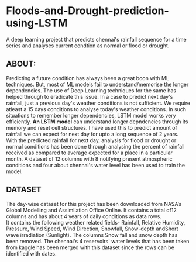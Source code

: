 # Floods-and-Drought-prediction-using-LSTM
A deep learning project that predicts chennai's rainfall sequence for a time series and analyses current condtion as normal or flood or drought.

## ABOUT:
Predicting a future condition has always been a great boon with ML techniques. But, most of ML models fail to understand/memorise the longer dependencies.
The use of Deep Learning techniques for the same has helped through to eradicate this issue. In a case to predict next day's rainfall, just a previous day's 
weather conditions is not sufficient. We require atleast a 15 days conditions to analyse today's weather conditions. In such situations to remember longer dependencies,
LSTM model works very efficiently. <b>An LSTM model</b> can understand longer depndencies through its memory and reset cell structures. I have used this to predict amount of rainfall we can expect for next day for upto a long sequence of 2 years.
With the predicted rainfall for next day, analysis for flood or drought or normal conditions has been done through analysing the percent of rainfall received as compared to average expected for a place in a particular month.
A dataset of 12 columns with 8 notifying present atmospheric conditions and four about chennai's water level has been used to train the model.

## DATASET
The day-wise dataset for this project has been downloaded from NASA’s Global Modelling and Assimilation Office Online.  It contains a total of ​12 columns​ and has about 4 years of daily conditions as data rows.  
 It contains the following weather related fields- ​Rainfall​, ​Relative Humidity​, ​Pressure​, Wind Speed​, ​Wind Direction​, ​Snowfall​, ​Snow-depth ​and ​Short wave irradiation (Sunlight). 
 The columns Snow fall and snow depth has been removed. The chennai's 4 reservoirs' water levels that has been taken from kaggle has been merged with this dataset since the rows can be identified with dates.
 
 
